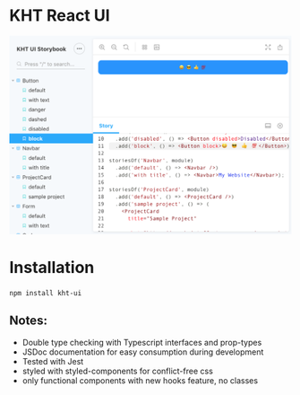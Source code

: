 # KHT React UI
<p align="center">
  <img src="./assets/kht-ui-screenshot.png" width="520px">
</p>


# Installation
```npm install kht-ui```

## Notes:
* Double type checking with Typescript interfaces and prop-types
* JSDoc documentation for easy consumption during development
* Tested with Jest
* styled with styled-components for conflict-free css
* only functional components with new hooks feature, no classes